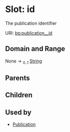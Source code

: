 
# Slot: id


The publication identifier

URI: [bp:publication__id](http://w3id.org/ontogpt/metabolic-process-templatepublication__id)


## Domain and Range

None &#8594;  <sub>0..1</sub> [String](types/String.md)

## Parents


## Children


## Used by

 * [Publication](Publication.md)
